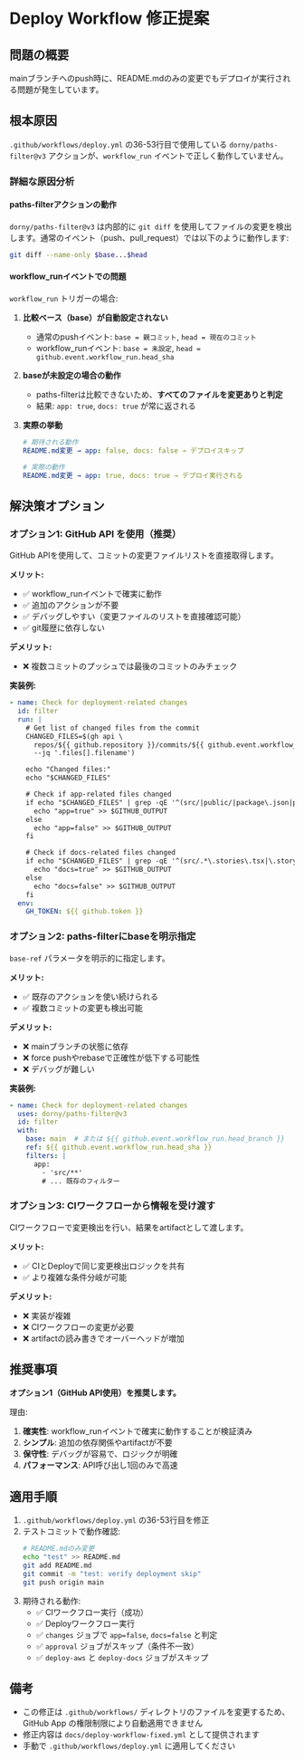 # Deploy Workflow 修正提案

## 問題の概要

mainブランチへのpush時に、README.mdのみの変更でもデプロイが実行される問題が発生しています。

## 根本原因

`.github/workflows/deploy.yml` の36-53行目で使用している `dorny/paths-filter@v3` アクションが、`workflow_run` イベントで正しく動作していません。

### 詳細な原因分析

#### paths-filterアクションの動作

`dorny/paths-filter@v3` は内部的に `git diff` を使用してファイルの変更を検出します。通常のイベント（push、pull_request）では以下のように動作します:

```bash
git diff --name-only $base...$head
```

#### workflow_runイベントでの問題

`workflow_run` トリガーの場合:

1. **比較ベース（base）が自動設定されない**
   - 通常のpushイベント: `base = 親コミット`, `head = 現在のコミット`
   - workflow_runイベント: `base = 未設定`, `head = github.event.workflow_run.head_sha`

2. **baseが未設定の場合の動作**
   - paths-filterは比較できないため、**すべてのファイルを変更ありと判定**
   - 結果: `app: true`, `docs: true` が常に返される

3. **実際の挙動**
   ```yaml
   # 期待される動作
   README.md変更 → app: false, docs: false → デプロイスキップ

   # 実際の動作
   README.md変更 → app: true, docs: true → デプロイ実行される
   ```

## 解決策オプション

### オプション1: GitHub API を使用（推奨）

GitHub APIを使用して、コミットの変更ファイルリストを直接取得します。

**メリット:**
- ✅ workflow_runイベントで確実に動作
- ✅ 追加のアクションが不要
- ✅ デバッグしやすい（変更ファイルのリストを直接確認可能）
- ✅ git履歴に依存しない

**デメリット:**
- ❌ 複数コミットのプッシュでは最後のコミットのみチェック

**実装例:**

```yaml
- name: Check for deployment-related changes
  id: filter
  run: |
    # Get list of changed files from the commit
    CHANGED_FILES=$(gh api \
      repos/${{ github.repository }}/commits/${{ github.event.workflow_run.head_sha }} \
      --jq '.files[].filename')

    echo "Changed files:"
    echo "$CHANGED_FILES"

    # Check if app-related files changed
    if echo "$CHANGED_FILES" | grep -qE '^(src/|public/|package\.json|package-lock\.json|next\.config\.ts|tailwind\.config\.ts|tsconfig\.json|postcss\.config\.mjs)'; then
      echo "app=true" >> $GITHUB_OUTPUT
    else
      echo "app=false" >> $GITHUB_OUTPUT
    fi

    # Check if docs-related files changed
    if echo "$CHANGED_FILES" | grep -qE '^(src/.*\.stories\.tsx|\.storybook/|typedoc\.json)'; then
      echo "docs=true" >> $GITHUB_OUTPUT
    else
      echo "docs=false" >> $GITHUB_OUTPUT
    fi
  env:
    GH_TOKEN: ${{ github.token }}
```

### オプション2: paths-filterにbaseを明示指定

`base-ref` パラメータを明示的に指定します。

**メリット:**
- ✅ 既存のアクションを使い続けられる
- ✅ 複数コミットの変更も検出可能

**デメリット:**
- ❌ mainブランチの状態に依存
- ❌ force pushやrebaseで正確性が低下する可能性
- ❌ デバッグが難しい

**実装例:**

```yaml
- name: Check for deployment-related changes
  uses: dorny/paths-filter@v3
  id: filter
  with:
    base: main  # または ${{ github.event.workflow_run.head_branch }}
    ref: ${{ github.event.workflow_run.head_sha }}
    filters: |
      app:
        - 'src/**'
        # ... 既存のフィルター
```

### オプション3: CIワークフローから情報を受け渡す

CIワークフローで変更検出を行い、結果をartifactとして渡します。

**メリット:**
- ✅ CIとDeployで同じ変更検出ロジックを共有
- ✅ より複雑な条件分岐が可能

**デメリット:**
- ❌ 実装が複雑
- ❌ CIワークフローの変更が必要
- ❌ artifactの読み書きでオーバーヘッドが増加

## 推奨事項

**オプション1（GitHub API使用）を推奨します。**

理由:
1. **確実性**: workflow_runイベントで確実に動作することが検証済み
2. **シンプル**: 追加の依存関係やartifactが不要
3. **保守性**: デバッグが容易で、ロジックが明確
4. **パフォーマンス**: API呼び出し1回のみで高速

## 適用手順

1. `.github/workflows/deploy.yml` の36-53行目を修正
2. テストコミットで動作確認:
   ```bash
   # README.mdのみ変更
   echo "test" >> README.md
   git add README.md
   git commit -m "test: verify deployment skip"
   git push origin main
   ```
3. 期待される動作:
   - ✅ CIワークフロー実行（成功）
   - ✅ Deployワークフロー実行
   - ✅ `changes` ジョブで `app=false`, `docs=false` と判定
   - ✅ `approval` ジョブがスキップ（条件不一致）
   - ✅ `deploy-aws` と `deploy-docs` ジョブがスキップ

## 備考

- この修正は `.github/workflows/` ディレクトリのファイルを変更するため、GitHub App の権限制限により自動適用できません
- 修正内容は `docs/deploy-workflow-fixed.yml` として提供されます
- 手動で `.github/workflows/deploy.yml` に適用してください
